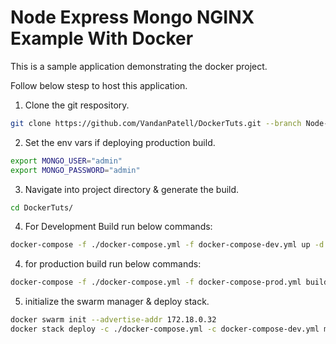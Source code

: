 # Node Express Mongo NGINX Example With Docker

This is a sample application demonstrating the docker project.

Follow below stesp to host this application. 

1. Clone the git respository.
```bash
git clone https://github.com/VandanPatell/DockerTuts.git --branch Node-JS
```

2. Set the env vars if deploying production build.
```bash
export MONGO_USER="admin"
export MONGO_PASSWORD="admin"
```

3. Navigate into project directory & generate the build.
```bash 
cd DockerTuts/
```

4. For Development Build run below commands: 
```bash
docker-compose -f ./docker-compose.yml -f docker-compose-dev.yml up -d --build
```

4. for production build run below commands:
```bash
docker-compose -f ./docker-compose.yml -f docker-compose-prod.yml build --no-cache
```

5. initialize the swarm manager & deploy stack.
```bash
docker swarm init --advertise-addr 172.18.0.32
docker stack deploy -c ./docker-compose.yml -c docker-compose-dev.yml mynodeapp
```
